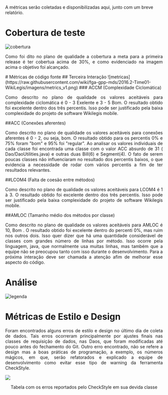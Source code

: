 A métricas serão coletadas e disponibilizadas aqui, junto com um breve relatório.
# Cobertura de teste
![cobertura](https://raw.githubusercontent.com/wiki/fga-gpp-mds/2016.2-Time01-WikiLegis/imagens/cobertura.png)
<p align="justify">Como foi dito no plano de qualidade a cobertura a meta para a primeira release é ter cobertua acima de 30%, e como evidenciado na imagem acima o objetivo foi alcançado.</p>
# Métricas de código fonte
## Terceira Interação
![metricas](https://raw.githubusercontent.com/wiki/fga-gpp-mds/2016.2-Time01-WikiLegis/imagens/metrics_v1.png)
### ACCM (Complexidade Ciclomática)
<p align="justify">Como descrito no plano de qualidade os valores aceitáveis para complexidade ciclomática é 0 - 3 Exelente e 3 - 5 Bom. O resultado obtido foi excelente dentro dos três percentis. Isso pode ser justificado pela baixa complexidade do projeto de software Wikilegis mobile.</p>
##ACC (Conexões aferentes)

<p align="justify">Como descrito no plano de qualidade os valores aceitáveis para conexões aferentes é 0 - 2, ou seja, bom. O resultado obtido para os percentis 0% e 75% foram "bom" e 95% foi "regular". Ao analisar os valores individuais de cada classe foi encontrada uma classe com o valor ACC absurdo de 31 ( Dao/DaoUtilities.java) e outras duas Bill(6) e Segment(4). O fato de serem poucas classes não influenciaram no resultado dos percentis baixos, o que evidencia a necessidade de rodar com vários percentis a fim de ter resultados relevantes.</p>

##LCOM4 (Falta de coesão entre métodos)
<p align="justify">Como descrito no plano de qualidade os valores aceitáveis para LCOM4 é 1 à 3. O resultado obtido foi excelente dentro dos três percentis. Isso pode ser justificado pela baixa complexidade do projeto de software Wikilegis mobile.</p>

##AMLOC (Tamanho médio dos métodos por classe)
<p align="justify">Como descrito no plano de qualidade os valores aceitáveis para AMLOC é 10, Bom . O resultado obtido foi excelente dentro do percenti 0%, mas ruim nos outros dois. Isso quer dizer que há uma quantidade considerável de classes com grandes número de linhas por método. Isso ocorre pela linguagem, java, que normalmente usa muitas linhas, mas também que a equipe não se preocupou tanto com isso durante o desenvolvimento. Para a próxima interação deve ser chamada a atenção afim de melhorar esse aspecto do código.</p>


# Análise
![legenda](https://raw.githubusercontent.com/wiki/fga-gpp-mds/2016.2-Time01-WikiLegis/imagens/legenda.png)

# Métricas de Estilo e Design

<p align="justify">Foram encontrados alguns erros de estilo e design no último dia de coleta de dados. Tais erros ocorreram principalmente por ajustes finais nas classes de requisição de dados, nas Daos, que foram modificadas até pouco antes do fechamento do Git. Outro erro encontrado, não se refere a design mas a boas práticas de programação, a exemplo, os números mágicos, em que, serão refatorados e explicado a equipe de desenvolvimento como evitar esse tipo de warning da ferramenta CheckStyle.</p>

![](https://raw.githubusercontent.com/wiki/fga-gpp-mds/2016.2-Time01-WikiLegis/imagens/iteracao3_checkstyle.png)
<p align="center">Tabela com os erros reportados pelo CheckStyle em sua devida classe</p>
